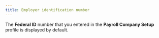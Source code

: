 ```yaml
---
title: Employer identification number
---
```



The **Federal ID** number that you entered in the **Payroll Company Setup** profile is displayed by default.
